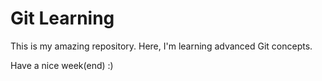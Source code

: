 # Git Learning
This is my amazing repository. Here, I'm learning advanced Git concepts.

Have a nice week(end) :)